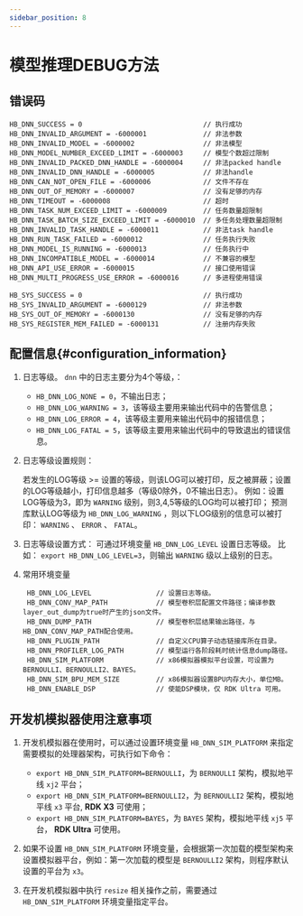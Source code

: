 ```yaml
---
sidebar_position: 8
---
```


# 模型推理DEBUG方法


## 错误码

    HB_DNN_SUCCESS = 0                              // 执行成功
    HB_DNN_INVALID_ARGUMENT = -6000001              // 非法参数
    HB_DNN_INVALID_MODEL = -6000002                 // 非法模型
    HB_DNN_MODEL_NUMBER_EXCEED_LIMIT = -6000003     // 模型个数超过限制
    HB_DNN_INVALID_PACKED_DNN_HANDLE = -6000004     // 非法packed handle
    HB_DNN_INVALID_DNN_HANDLE = -6000005            // 非法handle
    HB_DNN_CAN_NOT_OPEN_FILE = -6000006             // 文件不存在
    HB_DNN_OUT_OF_MEMORY = -6000007                 // 没有足够的内存
    HB_DNN_TIMEOUT = -6000008                       // 超时
    HB_DNN_TASK_NUM_EXCEED_LIMIT = -6000009         // 任务数量超限制
    HB_DNN_TASK_BATCH_SIZE_EXCEED_LIMIT = -6000010  // 多任务处理数量超限制
    HB_DNN_INVALID_TASK_HANDLE = -6000011           // 非法task handle
    HB_DNN_RUN_TASK_FAILED = -6000012               // 任务执行失败
    HB_DNN_MODEL_IS_RUNNING = -6000013              // 任务执行中
    HB_DNN_INCOMPATIBLE_MODEL = -6000014            // 不兼容的模型
    HB_DNN_API_USE_ERROR = -6000015                 // 接口使用错误
    HB_DNN_MULTI_PROGRESS_USE_ERROR = -6000016      // 多进程使用错误

    HB_SYS_SUCCESS = 0                              // 执行成功
    HB_SYS_INVALID_ARGUMENT = -6000129              // 非法参数
    HB_SYS_OUT_OF_MEMORY = -6000130                 // 没有足够的内存
    HB_SYS_REGISTER_MEM_FAILED = -6000131           // 注册内存失败

## 配置信息{#configuration_information}

1. 日志等级。 ``dnn`` 中的日志主要分为4个等级，：

   - ``HB_DNN_LOG_NONE = 0``，不输出日志；
   - ``HB_DNN_LOG_WARNING = 3``，该等级主要用来输出代码中的告警信息；
   - ``HB_DNN_LOG_ERROR = 4``，该等级主要用来输出代码中的报错信息；
   - ``HB_DNN_LOG_FATAL = 5``，该等级主要用来输出代码中的导致退出的错误信息。

2. 日志等级设置规则：

   若发生的LOG等级 >= 设置的等级，则该LOG可以被打印，反之被屏蔽；设置的LOG等级越小，打印信息越多（等级0除外，0不输出日志）。
   例如：设置LOG等级为3，即为 ``WARNING`` 级别，则3,4,5等级的LOG均可以被打印；
   预测库默认LOG等级为 ``HB_DNN_LOG_WARNING`` ，则以下LOG级别的信息可以被打印： 
   ``WARNING`` 、 ``ERROR`` 、 ``FATAL``。

3. 日志等级设置方式：
   可通过环境变量 ``HB_DNN_LOG_LEVEL`` 设置日志等级。
   比如： ``export HB_DNN_LOG_LEVEL=3``，则输出 ``WARNING`` 级以上级别的日志。

4. 常用环境变量

        HB_DNN_LOG_LEVEL                // 设置日志等级。
        HB_DNN_CONV_MAP_PATH            // 模型卷积层配置文件路径；编译参数layer_out_dump为true时产生的json文件。
        HB_DNN_DUMP_PATH                // 模型卷积层结果输出路径，与HB_DNN_CONV_MAP_PATH配合使用。
        HB_DNN_PLUGIN_PATH              // 自定义CPU算子动态链接库所在目录。
        HB_DNN_PROFILER_LOG_PATH        // 模型运行各阶段耗时统计信息dump路径。
        HB_DNN_SIM_PLATFORM             // x86模拟器模拟平台设置，可设置为BERNOULLI、BERNOULLI2、BAYES。
        HB_DNN_SIM_BPU_MEM_SIZE         // x86模拟器设置BPU内存大小，单位MB。
        HB_DNN_ENABLE_DSP               // 使能DSP模块，仅 RDK Ultra 可用。

## 开发机模拟器使用注意事项


1. 开发机模拟器在使用时，可以通过设置环境变量 ``HB_DNN_SIM_PLATFORM`` 来指定需要模拟的处理器架构，可执行如下命令：

   - ``export HB_DNN_SIM_PLATFORM=BERNOULLI``，为 ``BERNOULLI`` 架构，模拟地平线 ``xj2`` 平台；
   - ``export HB_DNN_SIM_PLATFORM=BERNOULLI2``，为 ``BERNOULLI2`` 架构，模拟地平线 ``x3`` 平台, **RDK X3** 可使用；
   - ``export HB_DNN_SIM_PLATFORM=BAYES``，为 ``BAYES`` 架构，模拟地平线 ``xj5`` 平台， **RDK Ultra** 可使用。

2. 如果不设置 ``HB_DNN_SIM_PLATFORM`` 环境变量，会根据第一次加载的模型架构来设置模拟器平台，例如：第一次加载的模型是 ``BERNOULLI2`` 架构，则程序默认设置的平台为 ``x3``。

3. 在开发机模拟器中执行 ``resize`` 相关操作之前，需要通过 ``HB_DNN_SIM_PLATFORM`` 环境变量指定平台。
